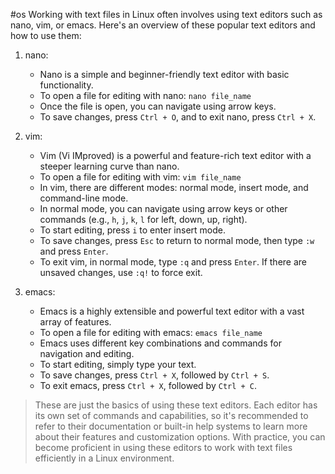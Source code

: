 #os 
Working with text files in Linux often involves using text editors such as nano, vim, or emacs. Here's an overview of these popular text editors and how to use them:

1. nano:
   - Nano is a simple and beginner-friendly text editor with basic functionality.
   - To open a file for editing with nano: `nano file_name`
   - Once the file is open, you can navigate using arrow keys.
   - To save changes, press `Ctrl + O`, and to exit nano, press `Ctrl + X`.

2. vim:
   - Vim (Vi IMproved) is a powerful and feature-rich text editor with a steeper learning curve than nano.
   - To open a file for editing with vim: `vim file_name`
   - In vim, there are different modes: normal mode, insert mode, and command-line mode.
   - In normal mode, you can navigate using arrow keys or other commands (e.g., `h`, `j`, `k`, `l` for left, down, up, right).
   - To start editing, press `i` to enter insert mode.
   - To save changes, press `Esc` to return to normal mode, then type `:w` and press `Enter`.
   - To exit vim, in normal mode, type `:q` and press `Enter`. If there are unsaved changes, use `:q!` to force exit.

3. emacs:
   - Emacs is a highly extensible and powerful text editor with a vast array of features.
   - To open a file for editing with emacs: `emacs file_name`
   - Emacs uses different key combinations and commands for navigation and editing.
   - To start editing, simply type your text.
   - To save changes, press `Ctrl + X`, followed by `Ctrl + S`.
   - To exit emacs, press `Ctrl + X`, followed by `Ctrl + C`.

> These are just the basics of using these text editors. Each editor has its own set of commands and capabilities, so it's recommended to refer to their documentation or built-in help systems to learn more about their features and customization options. With practice, you can become proficient in using these editors to work with text files efficiently in a Linux environment.